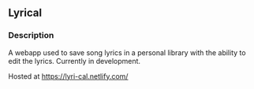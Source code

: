 ## Lyrical

### Description
A webapp used to save song lyrics in a personal library with the ability to edit the lyrics.
Currently in development.

Hosted at https://lyri-cal.netlify.com/
